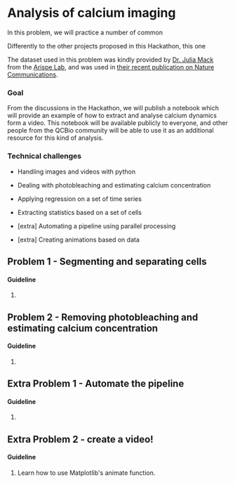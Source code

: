 # Analysis of calcium imaging

In this problem, we will practice a number of common

Differently to the other projects proposed in this Hackathon, this one

The dataset used in this problem was kindly provided by [Dr. Julia Mack](https://www.linkedin.com/in/julia-mack-0790a52/) from the [Arispe Lab](https://arispelab.mcdb.ucla.edu/), and was used in [their recent publication on Nature Communications](https://www.nature.com/articles/s41467-017-01741-8).

### Goal

From the discussions in the Hackathon, we will publish a notebook which will provide an example of how to extract and analyse calcium dynamics form a video. This notebook will be available publicly to everyone, and other people from the QCBio community will be able to use it as an additional resource for this kind of analysis.


### Technical challenges

* Handling images and videos with python

* Dealing with photobleaching and estimating calcium concentration

* Applying regression on a set of time series

* Extracting statistics based on a set of cells

* [extra] Automating a pipeline using parallel processing

* [extra] Creating animations based on data


## Problem 1 - Segmenting and separating cells

#### Guideline

1.


## Problem 2 - Removing photobleaching and estimating calcium concentration

#### Guideline

1.


## Extra Problem 1 - Automate the pipeline

#### Guideline

1.


## Extra Problem 2 - create a video!

#### Guideline

1. Learn how to use Matplotlib's animate function.
